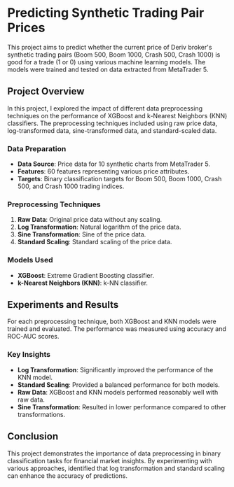 # Predicting Synthetic Trading Pair Prices

This project aims to predict whether the current price of Deriv broker's synthetic trading pairs (Boom 500, Boom 1000, Crash 500, Crash 1000) is good for a trade (1 or 0) using various machine learning models. The models were trained and tested on data extracted from MetaTrader 5.

## Project Overview

In this project, I explored the impact of different data preprocessing techniques on the performance of XGBoost and k-Nearest Neighbors (KNN) classifiers. The preprocessing techniques included using raw price data, log-transformed data, sine-transformed data, and standard-scaled data.

### Data Preparation

- **Data Source**: Price data for 10 synthetic charts from MetaTrader 5.
- **Features**: 60 features representing various price attributes.
- **Targets**: Binary classification targets for Boom 500, Boom 1000, Crash 500, and Crash 1000 trading indices.

### Preprocessing Techniques

1. **Raw Data**: Original price data without any scaling.
2. **Log Transformation**: Natural logarithm of the price data.
3. **Sine Transformation**: Sine of the price data.
4. **Standard Scaling**: Standard scaling of the price data.

### Models Used

- **XGBoost**: Extreme Gradient Boosting classifier.
- **k-Nearest Neighbors (KNN)**: k-NN classifier.

## Experiments and Results

For each preprocessing technique, both XGBoost and KNN models were trained and evaluated. The performance was measured using accuracy and ROC-AUC scores.


### Key Insights

- **Log Transformation**: Significantly improved the performance of the KNN model.
- **Standard Scaling**: Provided a balanced performance for both models.
- **Raw Data**: XGBoost and KNN models performed reasonably well with raw data.
- **Sine Transformation**: Resulted in lower performance compared to other transformations.

## Conclusion

This project demonstrates the importance of data preprocessing in binary classification tasks for financial market insights. By experimenting with various approaches, identified that log transformation and standard scaling can enhance the accuracy of predictions.

